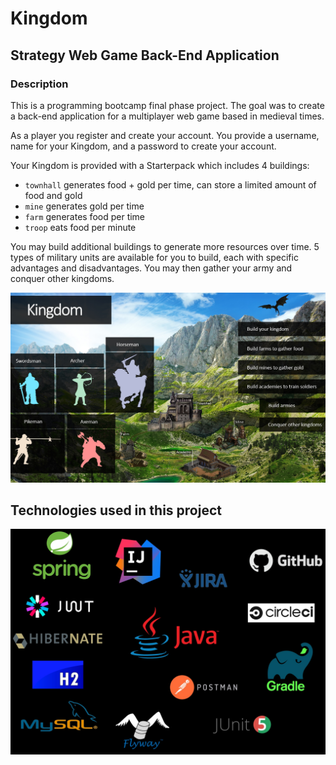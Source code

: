 # Kingdom

## Strategy Web Game Back-End Application

### Description
This is a programming bootcamp final phase project. The goal was to create a back-end application for a multiplayer web game based in medieval times.

As a player you register and create your account. You provide a username, name for your Kingdom, and a password to create your account.

Your Kingdom is provided with a Starterpack which includes 4 buildings:
- `townhall` generates food + gold per time, can store a limited amount of food and gold
- `mine` generates gold per time
- `farm` generates food per time
- `troop` eats food per minute

You may build additional buildings to generate more resources over time.
5 types of military units are available for you to build, each with specific advantages and disadvantages.
You may then gather your army and conquer other kingdoms.

![alt text](src/main/resources/kingdom.jpg)
## Technologies used in this project
![alt text](src/main/resources/technologies.jpg)





